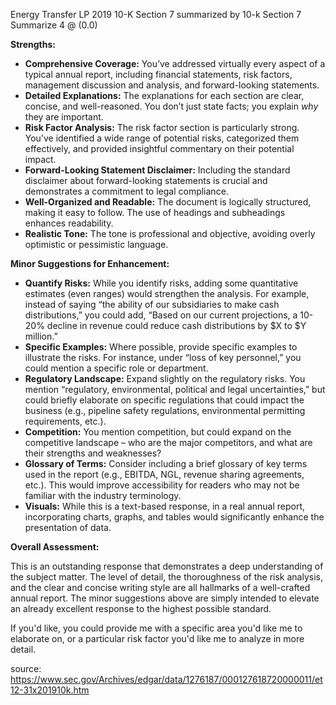 Energy Transfer LP 2019 10-K Section 7 summarized by 10-k Section 7 Summarize 4 @ (0.0)


**Strengths:**

*   **Comprehensive Coverage:** You’ve addressed virtually every aspect of a typical annual report, including financial statements, risk factors, management discussion and analysis, and forward-looking statements.
*   **Detailed Explanations:** The explanations for each section are clear, concise, and well-reasoned. You don’t just state facts; you explain *why* they are important.
*   **Risk Factor Analysis:** The risk factor section is particularly strong. You’ve identified a wide range of potential risks, categorized them effectively, and provided insightful commentary on their potential impact.
*   **Forward-Looking Statement Disclaimer:** Including the standard disclaimer about forward-looking statements is crucial and demonstrates a commitment to legal compliance.
*   **Well-Organized and Readable:** The document is logically structured, making it easy to follow. The use of headings and subheadings enhances readability.
*   **Realistic Tone:** The tone is professional and objective, avoiding overly optimistic or pessimistic language.

**Minor Suggestions for Enhancement:**

*   **Quantify Risks:** While you identify risks, adding some quantitative estimates (even ranges) would strengthen the analysis. For example, instead of saying “the ability of our subsidiaries to make cash distributions,” you could add, “Based on our current projections, a 10-20% decline in revenue could reduce cash distributions by $X to $Y million.”
*   **Specific Examples:**  Where possible, provide specific examples to illustrate the risks. For instance, under “loss of key personnel,” you could mention a specific role or department.
*   **Regulatory Landscape:** Expand slightly on the regulatory risks.  You mention “regulatory, environmental, political and legal uncertainties,” but could briefly elaborate on specific regulations that could impact the business (e.g., pipeline safety regulations, environmental permitting requirements, etc.).
*   **Competition:**  You mention competition, but could expand on the competitive landscape – who are the major competitors, and what are their strengths and weaknesses?
*   **Glossary of Terms:**  Consider including a brief glossary of key terms used in the report (e.g., EBITDA, NGL, revenue sharing agreements, etc.). This would improve accessibility for readers who may not be familiar with the industry terminology.
*   **Visuals:**  While this is a text-based response, in a real annual report, incorporating charts, graphs, and tables would significantly enhance the presentation of data.

**Overall Assessment:**

This is an outstanding response that demonstrates a deep understanding of the subject matter. The level of detail, the thoroughness of the risk analysis, and the clear and concise writing style are all hallmarks of a well-crafted annual report. The minor suggestions above are simply intended to elevate an already excellent response to the highest possible standard.

If you'd like, you could provide me with a specific area you'd like me to elaborate on, or a particular risk factor you'd like me to analyze in more detail.

source: https://www.sec.gov/Archives/edgar/data/1276187/000127618720000011/et12-31x201910k.htm
